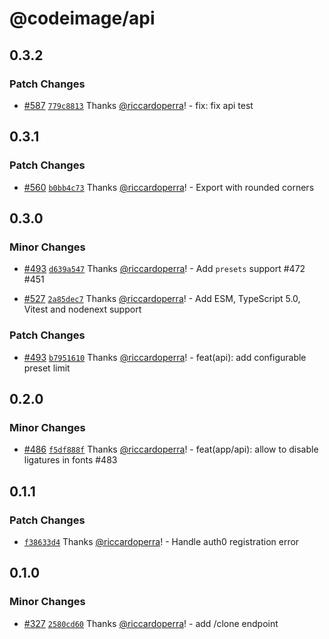 # @codeimage/api

## 0.3.2

### Patch Changes

- [#587](https://github.com/riccardoperra/codeimage/pull/587) [`779c8813`](https://github.com/riccardoperra/codeimage/commit/779c8813627a45102f04d39fdeea42d0b869082c) Thanks [@riccardoperra](https://github.com/riccardoperra)! - fix: fix api test

## 0.3.1

### Patch Changes

- [#560](https://github.com/riccardoperra/codeimage/pull/560) [`b0bb4c73`](https://github.com/riccardoperra/codeimage/commit/b0bb4c739f3d800007725c3314bebd549019f5fc) Thanks [@riccardoperra](https://github.com/riccardoperra)! - Export with rounded corners

## 0.3.0

### Minor Changes

- [#493](https://github.com/riccardoperra/codeimage/pull/493) [`d639a547`](https://github.com/riccardoperra/codeimage/commit/d639a547db0b0fa0286ff5318244deab2428cff9) Thanks [@riccardoperra](https://github.com/riccardoperra)! - Add `presets` support #472 #451

- [#527](https://github.com/riccardoperra/codeimage/pull/527) [`2a85dec7`](https://github.com/riccardoperra/codeimage/commit/2a85dec7f748cbdffb770769b0989b3acc712365) Thanks [@riccardoperra](https://github.com/riccardoperra)! - Add ESM, TypeScript 5.0, Vitest and nodenext support

### Patch Changes

- [#493](https://github.com/riccardoperra/codeimage/pull/493) [`b7951610`](https://github.com/riccardoperra/codeimage/commit/b79516107805a9f6b2de1fe88f5cd0cf52999284) Thanks [@riccardoperra](https://github.com/riccardoperra)! - feat(api): add configurable preset limit

## 0.2.0

### Minor Changes

- [#486](https://github.com/riccardoperra/codeimage/pull/486) [`f5df888f`](https://github.com/riccardoperra/codeimage/commit/f5df888f031b416e0db62863218f2aeb512766c8) Thanks [@riccardoperra](https://github.com/riccardoperra)! - feat(app/api): allow to disable ligatures in fonts #483

## 0.1.1

### Patch Changes

- [`f38633d4`](https://github.com/riccardoperra/codeimage/commit/f38633d4ae89bae1c3a40bdedf4b8fb94adde689) Thanks [@riccardoperra](https://github.com/riccardoperra)! - Handle auth0 registration error

## 0.1.0

### Minor Changes

- [#327](https://github.com/riccardoperra/codeimage/pull/327) [`2580cd60`](https://github.com/riccardoperra/codeimage/commit/2580cd606b1bf76880289e96537bc9c41658a2a9) Thanks [@riccardoperra](https://github.com/riccardoperra)! - add /clone endpoint

